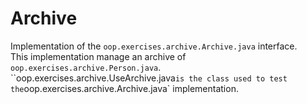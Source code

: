 # Archive

Implementation of the `oop.exercises.archive.Archive.java` interface.<br>
This implementation manage an archive of `oop.exercises.archive.Person.java`.<br>
``oop.exercises.archive.UseArchive.java` is the class used to test the `oop.exercises.archive.Archive.java` implementation.